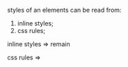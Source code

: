 styles of an elements can be read from:
1. inline styles;
2. css rules;

inline styles
=> remain

css rules
=> 
